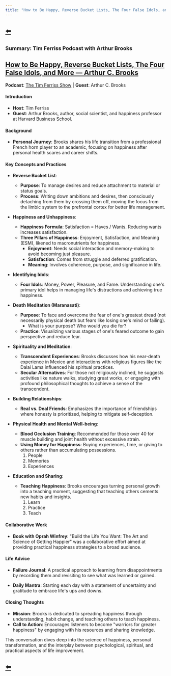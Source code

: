 ```yaml
---
title: "How to Be Happy, Reverse Bucket Lists, The Four False Idols, and More — Arthur C. Brooks"
---
```


## [⬅️](/)

### **Summary: Tim Ferriss Podcast with Arthur Brooks**

## [How to Be Happy, Reverse Bucket Lists, The Four False Idols, and More — Arthur C. Brooks](https://www.youtube.com/watch?v=LFKY1scJepM)

**Podcast**: [The Tim Ferriss Show](https://tim.blog/podcast/) | **Guest**: Arthur C. Brooks

#### **Introduction**
- **Host**: Tim Ferriss
- **Guest**: Arthur Brooks, author, social scientist, and happiness professor at Harvard Business School.

#### **Background**
- **Personal Journey**: Brooks shares his life transition from a professional French horn player to an academic, focusing on happiness after personal health scares and career shifts.

#### **Key Concepts and Practices**

- **Reverse Bucket List**:
  - **Purpose**: To manage desires and reduce attachment to material or status goals.
  - **Process**: Writing down ambitions and desires, then consciously detaching from them by crossing them off, moving the focus from the limbic system to the prefrontal cortex for better life management.

- **Happiness and Unhappiness**:
  - **Happiness Formula**: Satisfaction = Haves / Wants. Reducing wants increases satisfaction.
  - **Three Pillars of Happiness**: Enjoyment, Satisfaction, and Meaning (ESM), likened to macronutrients for happiness.
    - **Enjoyment**: Needs social interaction and memory-making to avoid becoming just pleasure.
    - **Satisfaction**: Comes from struggle and deferred gratification.
    - **Meaning**: Involves coherence, purpose, and significance in life.

- **Identifying Idols**:
  - **Four Idols**: Money, Power, Pleasure, and Fame. Understanding one's primary idol helps in managing life's distractions and achieving true happiness.

- **Death Meditation (Maranasati)**:
  - **Purpose**: To face and overcome the fear of one's greatest dread (not necessarily physical death but fears like losing one's mind or failing).
    - What is your purpose? Who would you die for?
  - **Practice**: Visualizing various stages of one's feared outcome to gain perspective and reduce fear.


- **Spirituality and Meditation**:
  - **Transcendent Experiences**: Brooks discusses how his near-death experience in Mexico and interactions with religious figures like the Dalai Lama influenced his spiritual practices.
  - **Secular Alternatives**: For those not religiously inclined, he suggests activities like nature walks, studying great works, or engaging with profound philosophical thoughts to achieve a sense of the transcendent.

- **Building Relationships**:
  - **Real vs. Deal Friends**: Emphasizes the importance of friendships where honesty is prioritized, helping to mitigate self-deception.

- **Physical Health and Mental Well-being**:
  - **Blood Occlusion Training**: Recommended for those over 40 for muscle building and joint health without excessive strain.
  - **Using Money for Happiness**: Buying experiences, time, or giving to others rather than accumulating possessions.
    1. People
    2. Memories
    3. Experiences

- **Education and Sharing**:
  - **Teaching Happiness**: Brooks encourages turning personal growth into a teaching moment, suggesting that teaching others cements new habits and insights.
    1. Learn
    2. Practice
    3. Teach

#### **Collaborative Work**
- **Book with Oprah Winfrey**: "Build the Life You Want: The Art and Science of Getting Happier" was a collaborative effort aimed at providing practical happiness strategies to a broad audience.

#### **Life Advice**
- **Failure Journal**: A practical approach to learning from disappointments by recording them and revisiting to see what was learned or gained.

- **Daily Mantra**: Starting each day with a statement of uncertainty and gratitude to embrace life's ups and downs.

#### **Closing Thoughts**
- **Mission**: Brooks is dedicated to spreading happiness through understanding, habit change, and teaching others to teach happiness.
- **Call to Action**: Encourages listeners to become "warriors for greater happiness" by engaging with his resources and sharing knowledge.

This conversation dives deep into the science of happiness, personal transformation, and the interplay between psychological, spiritual, and practical aspects of life improvement.

## [⬅️](/)

